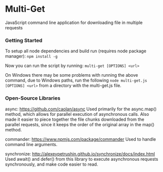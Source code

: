 # Multi-Get
JavaScript command line application for downloading file in multiple requests

### Getting Started

To setup all node dependencies and build run (requires node package manager):
`npm install -g`

Now you can run the script by running:
`multi-get [OPTIONS] <url>`

On Windows there may be some problems with running the above command, due to Windows paths, run the following
`node multi-get.js [OPTIONS] <url>`
from a directory with the multi-get.js file.

### Open-Source Libraries

async: https://github.com/caolan/async
Used primarily for the async.map() method, which allows for parallel execution of asynchronous calls. Also made it easier to piece together the file chunks downloaded from the parallel requests, since it keeps the order of the original array in the map() method.

commander: https://www.npmjs.com/package/commander
Used to handle command line arguments.

synchronize: http://alexeypetrushin.github.io/synchronize/docs/index.html
Used await() and defer() from this library to execute asynchronous requests synchronously, and make code easier to read. 
